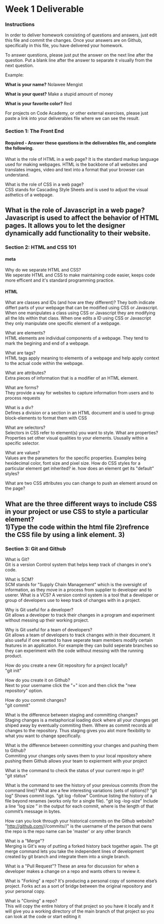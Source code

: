 # Week 1 Deliverable  

### Instructions  

In order to deliver homework consisting of questions and answers, just edit this file and commit the changes.  Once your answers are on Github, specifically in this file, you have delivered your homework.  
  
To answer questions, please just put the answer on the next line after the question.  Put a blank line after the answer to separate it visually from the next question.  

Example:  

**What is your name?**
Nolawee Mengist

**What is your quest?**
Make a stupid amount of money

**What is your favorite color?**
Red 

For projects on Code Academy, or other external exercises, please just paste a link into your deliverables file where we can see the result.  

### Section 1: The Front End
#### Required - Answer these questions in the deliverables file, and complete the following. 
What is the role of HTML in a web page? 
It is the standard markup language used for making webpages. HTML is the backbone of all websites and translates images, video and text into a format that your browser can understand. 

What is the role of CSS in a web page?  
CSS stands for Cascading Style Sheets and is used to adjust the visual asthetics of a webpage.

What is the role of Javascript in a web page?  
Javascript is used to affect the behavior of HTML pages. It allows you to let the designer dynamically add functionality to their website.
---

### Section 2: HTML and CSS 101

#### meta
Why do we separate HTML and CSS?  
We seperate HTML and CSS to make maintaining code easier, keeps code more efficent and it's standard programming practice.
#### HTML
What are classes and IDs (and how are they different)?
They both indicate differt parts of your webpage that can be modified using CSS or Javascript. When one manipulates a class using CSS or Javascript they are modifying all the Ids within that class. When one edits a ID using CSS or Javascript they only manipulate one specific element of a webpage. 

What are elements?  
HTML elements are individual components of a webpage. They tend to mark the begining and end of a webpage. 

What are tags?  
HTML tags apply meaning to elements of a webpage and help apply context to the actual code within the webpage. 

What are attributes?  
Extra pieces of information that is a modifier of an HTML element. 

What are forms?  
They provide a way for websites to capture information from users and to process requests

What is a div?  
Defines a division or a section in an HTML document and is used to group block-elements to format them with CSS

What are selectors?  
Selectors in CSS refer to element(s) you want to style.
What are properties?  
Properties set other visual qualities to your elements. Ususally within a specific selector. 

What are values?  
Values are the parameters for the specific properties. Examples being hexidecimal color, font size and pixel size.
How do CSS styles for a particular element get inherited? ie. how does an element get its "default" styles?  

What are two CSS attributes you can change to push an element around on the page?  

What are the three different ways to include CSS in your project or use CSS to style a particular element?  
1)Type the code within the html file
2)refrence the CSS file by using a link element.
3)
---
### Section 3: Git and Github  
What is Git?  
Git is a version Control system that helps keep track of changes in one's code.

What is SCM?  
SCM stands for "Supply Chain Management" which is the oversight of information, as they move in a process from supplier to developer and to userer.
What is a VCS? 
A version control system is a tool that a developer or group of developers use to keep track of changes with in a project.

Why is Git useful for a developer?  
Git allows a developer to track their changes in a program and experiment without messing up their working project.

Why is Git useful for a team of developers?  
Git allows a team of developers to track changes with in their document. It also useful if one wanted to have seperate team members modify certain features in an application. For example they can build seperate branches so they can experiment with the code without messing with the running product. 

How do you create a new Git repository for a project locally?  
"git init"

How do you create it on Github?  
Next to your username click the "+" icon and then click the "new repository" option.

How do you commit changes?  
"git commit"

What is the difference between staging and committing changes?  
Staging changes is a metaphorical loading dock where all your changes get shiped away by eventually commiting them. Where as commit records all changes to the repository. Thus staging gives you alot more flexibility to what you want to change specifically. 

What is the difference between committing your changes and pushing them to Github?  
Commiting your changes only saves them to your local repository where pushing them Github allows your team to expierment with your project

What is the command to check the status of your current repo in git?  
"git status"

What is the command to see the history of your previous commits (from the command line)?  What are a few interesting variations (sets of options)? 
"git log" Shows commit logs.
"git log -follow" Continue listing the history of a file beyond renames (works only for a single file).
"git log -log-size" Include a line “log size <number>” in the output for each commit, where <number> is the length of that commit’s message in bytes. 

How can you look through your historical commits on the Github website?  
"http://github.com/<username>/<project>/commits/<branch>/"
<username> is the username of the person that owns the repo
<project> is the repo name
<branch> can be 'master' or any other branch

What is a "Merge"?  
Merging is Git's way of putting a forked history back together again. The git merge command lets you take the independent lines of development created by git branch and integrate them into a single branch.

What is a "Pull Request"?
These an area for discussion for when a developer makes a change on a repo and wants others to review it. 

What is "Forking" a repo? 
It's producing a personal copy of someone else’s project. Forks act as a sort of bridge between the original repository and your personal copy. 

What is "Cloning" a repo?  
This will copy the entire history of that project so you have it locally and it will give you a working directory of the main branch of that project so you can look at the code or start editing it
